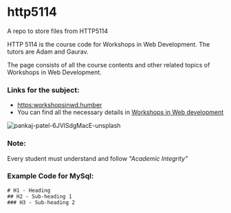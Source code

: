 # http5114
A repo to store files from HTTP5114

HTTP 5114 is the course code for Workshops in Web Development. The tutors are Adam and Gaurav.
 
The page consists of all the course contents and other related topics of Workshops in Web Development.

### Links for the subject:
- <https:workshopsinwd.humber>
- You can find all the necessary details in [Workshops in Web development](https:webdevwrokshop.humber)

![pankaj-patel-6JVlSdgMacE-unsplash](https://github.com/hannah2898/http5114/assets/43001462/48015b85-8458-4132-8871-d29160bf55f3)

### Note:
Every student must understand and follow *"Academic Integrity"*

### Example Code for MySql:
~~~
# H1 - Heading
## H2 - Sub-heading 1
### H3 - Sub-heading 2
~~~
